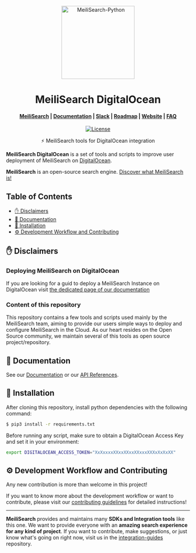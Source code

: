 <p align="center">
  <img src="https://res.cloudinary.com/meilisearch/image/upload/v1612343595/SDKs/meilisearch_digital_ocean.svg" alt="MeiliSearch-Python" width="200" height="200" />
</p>

<h1 align="center">MeiliSearch DigitalOcean</h1>

<h4 align="center">
  <a href="https://github.com/meilisearch/MeiliSearch">MeiliSearch</a> |
  <a href="https://docs.meilisearch.com">Documentation</a> |
  <a href="https://slack.meilisearch.com">Slack</a> |
  <a href="https://roadmap.meilisearch.com/tabs/1-under-consideration">Roadmap</a> |
  <a href="https://www.meilisearch.com">Website</a> |
  <a href="https://docs.meilisearch.com/faq">FAQ</a>
</h4>

<p align="center">
  <a href="https://github.com/meilisearch/meilisearch-python/blob/master/LICENSE"><img src="https://img.shields.io/badge/license-MIT-informational" alt="License"></a>
</p>

<p align="center">⚡ MeiliSearch tools for DigitalOcean integration</p>

**MeiliSearch DigitalOcean** is a set of tools and scripts to improve user deployment of MeiliSearch on [DigitalOcean](https://www.digitalocean.com/).

**MeiliSearch** is an open-source search engine. [Discover what MeiliSearch is!](https://github.com/meilisearch/MeiliSearch)


## Table of Contents <!-- omit in toc -->

- [✋ Disclaimers](#-disclaimers)
- [📖 Documentation](#-documentation)
- [🔧 Installation](#-installation)
- [⚙️ Development Workflow and Contributing](#️-development-workflow-and-contributing)

## ✋ Disclaimers

### Deploying MeiliSearch on DigitalOcean  <!-- omit in toc -->

If you are looking for a guid to deploy a MeiliSearch Instance on DigitalOcean visit [the dedicated page of our documentation](https://docs.meilisearch.com/create/how_to/digitalocean_droplet.html#deploy-a-meilisearch-instance-on-digitalocean)

### Content of this repository  <!-- omit in toc -->

This repository contains a few tools and scripts used mainly by the MeiliSearch team, aiming to provide our users simple ways to deploy and configure MeiliSearch in the Cloud. As our heart resides on the Open Source community, we maintain several of this tools as open source project/repository.

## 📖 Documentation

See our [Documentation](https://docs.meilisearch.com/learn/tutorials/getting_started.html) or our [API References](https://docs.meilisearch.com/reference/api/).

## 🔧 Installation

After cloning this repository, install python dependencies with the following command:

```bash
$ pip3 install -r requirements.txt
```

Before running any script, make sure to obtain a DigitalOcean Access Key and set it in your environment:

```bash
export DIGITALOCEAN_ACCESS_TOKEN="XxXxxxxXXxxXXxxXXxxxXXXxXxXxXX"
```

## ⚙️ Development Workflow and Contributing

Any new contribution is more than welcome in this project!

If you want to know more about the development workflow or want to contribute, please visit our [contributing guidelines](/CONTRIBUTING.md) for detailed instructions!

<hr>

**MeiliSearch** provides and maintains many **SDKs and Integration tools** like this one. We want to provide everyone with an **amazing search experience for any kind of project**. If you want to contribute, make suggestions, or just know what's going on right now, visit us in the [integration-guides](https://github.com/meilisearch/integration-guides) repository.
